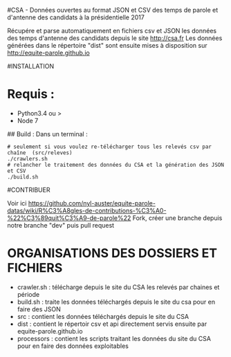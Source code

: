 #CSA - Données ouvertes au format JSON et CSV des temps de parole et d'antenne des candidats à la présidentielle 2017

Récupére et parse automatiquement en fichiers csv et JSON les données des temps d'antenne des candidats depuis le site http://csa.fr
Les données générées dans le répertoire "dist" sont ensuite mises à disposition sur http://equite-parole.github.io

#INSTALLATION

# Requis :
- Python3.4 ou >
- Node 7

## Build :
Dans un terminal :
```shell
# seulement si vous voulez re-télécharger tous les relevés csv par chaîne  (src/releves)
./crawlers.sh
# relancher le traitement des données du CSA et la génération des JSON et CSV
./build.sh
```

#CONTRIBUER

Voir ici https://github.com/nyl-auster/equite-parole-datas/wiki/R%C3%A8gles-de-contributions-%C3%A0-%22%C3%89quit%C3%A9-de-parole%22
Fork, créer une branche depuis notre branche "dev" puis pull request

# ORGANISATIONS DES DOSSIERS ET FICHIERS

- crawler.sh : télécharge depuis le site du CSA les relevés par chaines et période 
- build.sh : traite les données téléchargés depuis le site du csa pour en faire des JSON
- src : contient les données téléchargés depuis le site du CSA
- dist : contient le répertoir csv et api directement servis ensuite par equite-parole.github.io
- processors : contient les scripts traitant les données du site du CSA pour en faire des données exploitables

